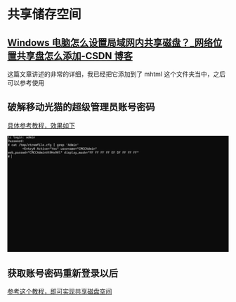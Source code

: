 # 共享储存空间

## [Windows 电脑怎么设置局域网内共享磁盘？\_网络位置共享盘怎么添加-CSDN 博客](https://blog.csdn.net/2301_79251107/article/details/132260630)

这篇文章讲述的非常的详细，我已经把它添加到了 mhtml 这个文件夹当中，之后可以参考使用

## 破解移动光猫的超级管理员账号密码

[具体参考教程，效果如下](https://www.cnblogs.com/scoluo/p/13945175.html)

![image-20240814174318868](https://raw.githubusercontent.com/Cipivious/my_try/main/img/image-20240814174318868.png)

## 获取账号密码重新登录以后

[参考这个教程，即可实现共享磁盘空间](https://www.bilibili.com/read/cv2815843/#:~:text=4%E3%80%81%20%E5%85%88%E7%9C%8BUSB%E5%85%B1%E4%BA%AB%E6%89%93%E5%8D%B0%EF%BC%8C%E5%8B%BE%E9%80%89%E5%BC%80%E5%90%AF%E5%AD%98%E5%82%A8%E5%85%B1%E4%BA%AB%E5%92%8C%E6%89%93%E5%8D%B0%E6%9C%BA%E5%85%B1%E4%BA%AB%E5%8A%9F%E8%83%BD%EF%BC%8C%E5%BA%94%E7%94%A8%E3%80%82%20%E4%B8%8D%E6%89%93%E5%BC%80%E8%BF%99%E4%B8%AA%E5%8A%9F%E8%83%BD%E5%BB%BA%E7%AB%8B%E5%85%B1%E4%BA%AB%E4%B9%9F%E6%97%A0%E6%B3%95%E8%AE%BF%E9%97%AE%E3%80%82%205%E3%80%81,%E8%BF%9B%E5%85%A5%E5%AA%92%E4%BD%93%E5%85%B1%E4%BA%AB%E5%8B%BE%E9%80%89%E5%BC%80%E5%90%AF%E5%AA%92%E4%BD%93%E8%B4%A1%E7%8C%AE%E6%9C%8D%E5%8A%A1%EF%BC%8C%E5%85%B1%E4%BA%AB%E8%B7%AF%E5%BE%84%E5%8F%AF%E4%BB%A5%E9%80%89%E6%8B%A9%E6%95%B4%E4%B8%AA%E7%A1%AC%E7%9B%98%EF%BC%8C%E4%B9%9F%E5%8F%AF%E4%BB%A5%E6%8F%90%E5%89%8D%E7%94%A8%E7%94%B5%E8%84%91%E7%BB%99%E7%A7%BB%E5%8A%A8%E7%A1%AC%E7%9B%98%E5%88%92%E5%88%86%E4%B8%80%E4%B8%AA%E5%85%B1%E4%BA%AB%E5%88%86%E5%8C%BA%E6%88%96%E8%80%85%E6%96%B0%E5%BB%BA%E4%B8%80%E4%B8%AA%E5%85%B1%E4%BA%AB%E6%96%87%E4%BB%B6%E5%A4%B9%E3%80%82%20%E7%A1%AE%E8%AE%A4%E8%83%BD%E5%A4%9F%E9%80%89%E5%88%B0%E7%A7%BB%E5%8A%A8%E7%A1%AC%E7%9B%98%E6%88%96U%E7%9B%98%E7%9A%84%E8%B7%AF%E5%BE%84%E5%90%8E%EF%BC%8C%E5%BA%94%E7%94%A8%EF%BC%8C%E9%80%80%E5%87%BA%E3%80%82%206%E3%80%81%20%E7%94%B5%E8%84%91%E8%BF%9E%E4%B8%8A%E8%AF%A5%E5%85%89%E7%8C%AB%E7%9A%84WiFi%EF%BC%8C%E7%84%B6%E5%90%8Ewin%2BR%20%E8%BE%93%E5%85%A5%E6%9C%AC%E5%9C%B0%E5%85%89%E7%8C%AB%E6%9C%AC%E5%9C%B0IP%E5%9C%B0%E5%9D%80%5C192.168.1.1%EF%BC%8C%E5%8F%AF%E4%BB%A5%E8%AE%BF%E9%97%AE%E5%85%B1%E4%BA%AB%E7%9A%84%E6%96%87%E4%BB%B6%E5%9C%B0%E5%9D%80%EF%BC%8C%E5%9F%BA%E6%9C%AC%E5%B0%B1%E6%88%90%E5%8A%9F%E4%BA%86%E3%80%82)
